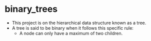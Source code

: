 # binary_trees
* This project is on the hierarchical data structure known as a tree.
* A tree is said to be binary when it follows this specific rule:
    * A node can only have a maximum of two children.